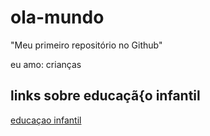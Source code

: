 # ola-mundo
"Meu primeiro repositório no Github"

eu amo: crianças

## links sobre educaçã{o infantil
[educaçao infantil](https://github.com/michelle2526/ola-mundo/blob/acfe0f27c5e372730e78c72ad22b9d4808cfdb8a/README.md)
